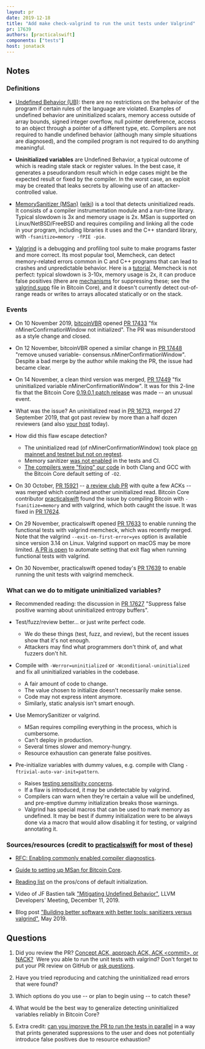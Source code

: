 ```yaml
---
layout: pr
date: 2019-12-18
title: "Add make check-valgrind to run the unit tests under Valgrind"
pr: 17639
authors: [practicalswift]
components: ["tests"]
host: jonatack
---
```


## Notes

### Definitions

- [Undefined Behavior (UB)](https://en.cppreference.com/w/cpp/language/ub):
  there are no restrictions on the behavior of the program if certain rules of
  the language are violated. Examples of undefined behavior are uninitialized
  scalars, memory access outside of array bounds, signed integer overflow, null
  pointer dereference, access to an object through a pointer of a different
  type, etc. Compilers are not required to handle undefined behavior (although
  many simple situations are diagnosed), and the compiled program is not
  required to do anything meaningful.

- **Uninitialized variables** are Undefined Behavior, a typical outcome of which
  is reading stale stack or register values. In the best case, it generates a
  pseudorandom result which in edge cases might be the expected result or fixed
  by the compiler. In the worst case, an exploit may be created that leaks
  secrets by allowing use of an attacker-controlled value.

- [MemorySanitizer (MSan)](https://clang.llvm.org/docs/MemorySanitizer.html)
  ([wiki](https://github.com/google/sanitizers/wiki/MemorySanitizer)) is a tool
  that detects uninitialized reads. It consists of a compiler instrumentation
  module and a run-time library. Typical slowdown is 3x and memory usage is
  2x. MSan is supported on Linux/NetBSD/FreeBSD and requires compiling and
  linking all the code in your program, including libraries it uses and the C++
  standard library, with `-fsanitize=memory -fPIE -pie`.

- [Valgrind](http://valgrind.org/) is a debugging and profiling tool suite to
  make programs faster and more correct. Its most popular tool, Memcheck, can
  detect memory-related errors common in C and C++ programs that can lead to
  crashes and unpredictable behavior. Here is a
  [tutorial](https://www.cprogramming.com/debugging/valgrind.html). Memcheck is
  not perfect: typical slowdown is 3-10x, memory usage is 2x, it can produce
  false positives (there are
  [mechanisms](http://valgrind.org/docs/manual/manual-core.html#manual-core.suppress)
  for suppressing these; see the
  [valgrind.supp](https://github.com/bitcoin/bitcoin/blob/0.19/contrib/valgrind.supp)
  file in Bitcoin Core), and it doesn't currently detect out-of-range reads or
  writes to arrays allocated statically or on the stack.

### Events

- On 10 November 2019, [bitcoinVBR](https://github.com/bitcoinVBR) opened [PR
17433](https://github.com/bitcoin/bitcoin/pull/17433) "fix
nMinerConfirmationWindow not initialized". The PR was misunderstood as a style
change and closed.

- On 12 November, bitcoinVBR opened a similar change in [PR
17448](https://github.com/bitcoin/bitcoin/pull/17448) "remove unused variable-
consensus.nMinerConfirmationWindow". Despite a bad merge by the author while
making the PR, the issue had became clear.

- On 14 November, a clean third version was merged, [PR
17449](https://github.com/bitcoin/bitcoin/pull/17449) "fix uninitialized
variable nMinerConfirmationWindow". It was for this 2-line fix that the Bitcoin
Core [0.19.0.1 patch release](https://github.com/bitcoin/bitcoin/commits/0.19)
was made -- an unusual event.

- What was the issue? An uninitialized read in [PR
16713](https://github.com/bitcoin/bitcoin/pull/16713), merged 27 September 2019,
that got past review by more than a half dozen reviewers (and also [your
host](https://github.com/bitcoin/bitcoin/pull/16713#pullrequestreview-291029801)
today).

- How did this flaw escape detection?
  - The uninitialized read (of nMinerConfirmationWindow) took place [on mainnet
and testnet but not on
regtest](https://github.com/bitcoin/bitcoin/pull/17449#issuecomment-552843096).
  - Memory sanitizer [was not
enabled](https://github.com/bitcoin/bitcoin/pull/17449#issuecomment-552889851)
in the tests and CI.
  - [The compilers were "fixing" our
code](https://github.com/bitcoin/bitcoin/pull/17449#issuecomment-552901592) in
both Clang and GCC with the Bitcoin Core default setting of `-O2`.

- On 30 October, [PR 15921](https://github.com/bitcoin/bitcoin/pull/15921) -- [a
 review club PR](https://bitcoincore.reviews/15921.html) with quite a few ACKs -- was
 merged which contained another uninitialized read. Bitcoin Core contributor
 [practicalswift](https://github.com/practicalswift) found the issue by
 compiling Bitcoin with `-fsanitize=memory` and with valgrind, which both caught
 the issue. It was fixed in [PR
 17624](https://github.com/bitcoin/bitcoin/pull/17624).

- On 29 November, practicalswift opened [PR
17633](https://github.com/bitcoin/bitcoin/pull/17633) to enable running the
functional tests with valgrind memcheck, which was recently merged. Note that
the valgrind `--exit-on-first-error=yes` option is available since version 3.14
on Linux. Valgrind support on macOS may be more limited. [A PR is
open](https://github.com/bitcoin/bitcoin/pull/17732) to automate setting that
exit flag when running functional tests with valgrind.

- On 30 November, practicalswift opened today's [PR
17639](https://github.com/bitcoin/bitcoin/pull/17639) to enable running the unit
tests with valgrind memcheck.

### What can we do to mitigate uninitialized variables?

- Recommended reading: the discussion in [PR
  17627](https://github.com/bitcoin/bitcoin/pull/17627) "Suppress false positive
  warning about uninitialized entropy buffers".

- Test/fuzz/review better... or just write perfect code.
  - We do these things (test, fuzz, and review), but the recent issues show that
    it's not enough.
  - Attackers may find what programmers don't think of, and what fuzzers don't
    hit.

- Compile with `-Werror=uninitialized` or `-Wconditional-uninitialized` and fix
  all uninitialized variables in the codebase.
  - A fair amount of code to change.
  - The value chosen to initialize doesn't necessarily make sense.
  - Code may not express intent anymore.
  - Similarly, static analysis isn't smart enough.

- Use MemorySanitizer or valgrind.
  - MSan requires compiling everything in the process, which is cumbersome.
  - Can't deploy in production.
  - Several times slower and memory-hungry.
  - Resource exhaustion can generate false positives.

- Pre-initialize variables with dummy values, e.g. compile with Clang `-ftrivial-auto-var-init=pattern`.
  - Raises [testing sensitivity
  concerns](https://github.com/bitcoin/bitcoin/pull/17627#issuecomment-562387426).
  - If a flaw is introduced, it may be undetectable by valgrind.
  - Compilers can warn when they're certain a value will be
    undefined, and pre-emptive dummy initialization breaks those warnings.
  - Valgrind has special macros that can be used to mark memory as undefined. It
    may be best if dummy initialization were to be always done via a macro that
    would allow disabling it for testing, or valgrind annotating it.

### Sources/resources (credit to [practicalswift](https://github.com/practicalswift) for most of these)

- [RFC: Enabling commonly enabled compiler
  diagnostics](https://github.com/bitcoin/bitcoin/issues/17344).

- [Guide to setting up MSan for Bitcoin
  Core](https://github.com/bitcoin/bitcoin/issues/17620#issuecomment-559156227).

- [Reading
  list](https://github.com/bitcoin/bitcoin/pull/17627#issuecomment-559436518) on
  the pros/cons of default initialization.

- Video of JF Bastien talk ["Mitigating Undefined
  Behavior"](https://www.youtube.com/watch?v=I-XUHPimq3o), LLVM Developers'
  Meeting, December 11, 2019.

- Blog post ["Building better software with better tools: sanitizers versus
  valgrind"](https://lemire.me/blog/2019/05/16/building-better-software-with-better-tools-sanitizers-versus-valgrind/),
  May 2019.

## Questions

1. Did you review the PR? [Concept ACK, approach ACK, ACK \<commit\>, or
  NACK?](https://github.com/jonatack/bitcoin-development/blob/master/how-to-review-bitcoin-core-prs.md#peer-review)&nbsp;
  Were you able to run the unit tests with valgrind? Don't forget to put your PR
  review on GitHub or [ask
  questions](https://github.com/jonatack/bitcoin-development/blob/master/how-to-review-bitcoin-core-prs.md#ask-questions).

2. Have you tried reproducing and catching the uninitialized read errors that
   were found?

3. Which options do you use -- or plan to begin using -- to catch these?

4. What would be the best way to generalize detecting uninitialized variables
   reliably in Bitcoin Core?

5. Extra credit: [can you improve the PR to run the tests in
   parallel](https://github.com/bitcoin/bitcoin/pull/17639#discussion_r354206723)
   in a way that prints generated suppressions to the user and does not
   potentially introduce false positives due to resource exhaustion?
